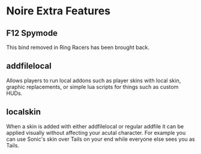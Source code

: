 # Noire Extra Features

## F12 Spymode
This bind removed in Ring Racers has been brought back.

## addfilelocal
Allows players to run local addons such as player skins with local skin, graphic replacements, or simple lua scripts for things such as custom HUDs.

## localskin
When a skin is added with either addfilelocal or regular addfile it can be applied visually without affecting your acutal character. For example you can use Sonic's skin over Tails on your end while everyone else sees you as Tails.
